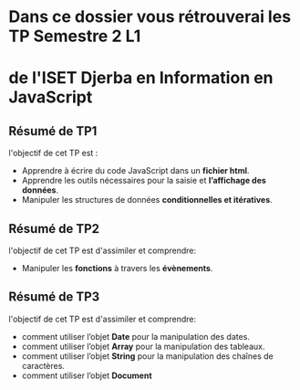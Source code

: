 # Dans ce dossier vous rétrouverai les TP Semestre 2 L1 
# de l'ISET Djerba en Information en JavaScript

## Résumé de TP1
 l'objectif de cet TP est :
* Apprendre à écrire du code JavaScript dans un **fichier html**. 
* Apprendre les outils nécessaires pour la saisie et **l’affichage des données**. 
* Manipuler les structures de données **conditionnelles et itératives**. 

## Résumé de TP2
 l'objectif de cet TP est d'assimiler et comprendre:
* Manipuler les **fonctions** à travers les **évènements**. 

## Résumé de TP3
 l'objectif de cet TP est d'assimiler et comprendre:
* comment utiliser l’objet **Date** pour la manipulation des dates.
* comment utiliser l’objet **Array** pour la manipulation des tableaux.
* comment utiliser l’objet **String** pour la manipulation des chaînes de caractères.
* comment utiliser l’objet **Document** 
